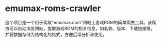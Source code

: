 # emumax-roms-crawler
这个项目是一个用于爬取"emumax.com"网站上游戏ROM的简单爬虫工具。该爬虫可以自动浏览网站，提取游戏ROM的相关信息，如名称、版本、下载链接等，并将数据存储为结构化的格式，方便后续分析和使用。
